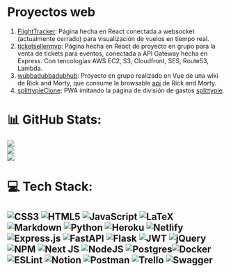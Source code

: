 # Proyectos web
1) [FlightTracker](https://flightstrack.netlify.app/): Página hecha en React conectada a websocket (actualmente cerrado) para visualización de vuelos en tiempo real. 
2) [ticketsellermvp](https://ticketsellermvp.me): Página hecha en React de proyecto en grupo para la venta de tickets para eventos, conectada a API Gateway hecha en Express. Con tencologías AWS EC2, S3, Cloudfront, SES, Route53, Lambda. 
3) [wubbadubbadubhub](wubbadubbadubhub.netlify.app): Proyecto en grupo realizado en Vue de una wiki de Rick and Morty, que consume la browsable [api](https://rickandmortyapi.com/api) de Rick and Morty.
4) [splittypieClone](https://splittypie.netlify.app/): PWA imitando la página de división de gastos [splittypie](https://splittypie.com/).

# 📊 GitHub Stats:
![](https://github-readme-stats.vercel.app/api?username=janwandter&theme=monokai&hide_border=false&include_all_commits=true&count_private=true)<br/>
![](https://github-readme-streak-stats.herokuapp.com/?user=janwandter&theme=monokai&hide_border=false)<br/>
![](https://github-readme-stats.vercel.app/api/top-langs/?username=janwandter&theme=monokai&hide_border=false&include_all_commits=true&count_private=true&layout=compact)
# 💻 Tech Stack:
![CSS3](https://img.shields.io/badge/css3-%231572B6.svg?style=for-the-badge&logo=css3&logoColor=white) ![HTML5](https://img.shields.io/badge/html5-%23E34F26.svg?style=for-the-badge&logo=html5&logoColor=white) ![JavaScript](https://img.shields.io/badge/javascript-%23323330.svg?style=for-the-badge&logo=javascript&logoColor=%23F7DF1E) ![LaTeX](https://img.shields.io/badge/latex-%23008080.svg?style=for-the-badge&logo=latex&logoColor=white) ![Markdown](https://img.shields.io/badge/markdown-%23000000.svg?style=for-the-badge&logo=markdown&logoColor=white) ![Python](https://img.shields.io/badge/python-3670A0?style=for-the-badge&logo=python&logoColor=ffdd54) ![Heroku](https://img.shields.io/badge/heroku-%23430098.svg?style=for-the-badge&logo=heroku&logoColor=white) ![Netlify](https://img.shields.io/badge/netlify-%23000000.svg?style=for-the-badge&logo=netlify&logoColor=#00C7B7)  ![Express.js](https://img.shields.io/badge/express.js-%23404d59.svg?style=for-the-badge&logo=express&logoColor=%2361DAFB) ![FastAPI](https://img.shields.io/badge/FastAPI-005571?style=for-the-badge&logo=fastapi) ![Flask](https://img.shields.io/badge/flask-%23000.svg?style=for-the-badge&logo=flask&logoColor=white) ![JWT](https://img.shields.io/badge/JWT-black?style=for-the-badge&logo=JSON%20web%20tokens) ![jQuery](https://img.shields.io/badge/jquery-%230769AD.svg?style=for-the-badge&logo=jquery&logoColor=white) ![NPM](https://img.shields.io/badge/NPM-%23000000.svg?style=for-the-badge&logo=npm&logoColor=white) ![Next JS](https://img.shields.io/badge/Next-black?style=for-the-badge&logo=next.js&logoColor=white) ![NodeJS](https://img.shields.io/badge/node.js-6DA55F?style=for-the-badge&logo=node.js&logoColor=white) ![Postgres](https://img.shields.io/badge/postgres-%23316192.svg?style=for-the-badge&logo=postgresql&logoColor=white)![Docker](https://img.shields.io/badge/docker-%230db7ed.svg?style=for-the-badge&logo=docker&logoColor=white) ![ESLint](https://img.shields.io/badge/ESLint-4B3263?style=for-the-badge&logo=eslint&logoColor=white) ![Notion](https://img.shields.io/badge/Notion-%23000000.svg?style=for-the-badge&logo=notion&logoColor=white) ![Postman](https://img.shields.io/badge/Postman-FF6C37?style=for-the-badge&logo=postman&logoColor=white) ![Trello](https://img.shields.io/badge/Trello-%23026AA7.svg?style=for-the-badge&logo=Trello&logoColor=white) ![Swagger](https://img.shields.io/badge/-Swagger-%23Clojure?style=for-the-badge&logo=swagger&logoColor=white)
---
